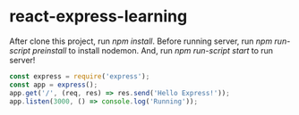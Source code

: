 # react-express-learning 
After clone this project, run *npm install*.
Before running server, run *npm run-script preinstall* to install nodemon.
And, run *npm run-script start* to run server!
```javascript
const express = require('express');
const app = express();
app.get('/', (req, res) => res.send('Hello Express!'));
app.listen(3000, () => console.log('Running'));
```